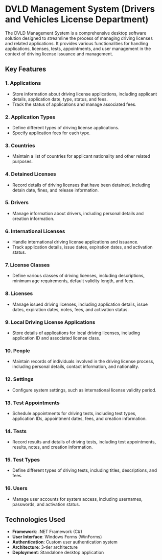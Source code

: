 #  DVLD Management System (Drivers and Vehicles License Department)

The DVLD Management System is a comprehensive desktop software solution designed to streamline the process of managing driving licenses and related applications. It provides various functionalities for handling applications, licenses, tests, appointments, and user management in the context of driving license issuance and management.

## Key Features

### 1. Applications
* Store information about driving license applications, including applicant details, application date, type, status, and fees.
* Track the status of applications and manage associated fees.
### 2. Application Types
* Define different types of driving license applications.
* Specify application fees for each type.
### 3. Countries
* Maintain a list of countries for applicant nationality and other related purposes.
### 4. Detained Licenses
* Record details of driving licenses that have been detained, including detain date, fines, and release information.
### 5. Drivers
* Manage information about drivers, including personal details and creation information.
### 6. International Licenses
* Handle international driving license applications and issuance.
* Track application details, issue dates, expiration dates, and activation status.
### 7. License Classes
* Define various classes of driving licenses, including descriptions, minimum age requirements, default validity length, and fees.
### 8. Licenses
* Manage issued driving licenses, including application details, issue dates, expiration dates, notes, fees, and activation status.
### 9. Local Driving License Applications
* Store details of applications for local driving licenses, including application ID and associated license class.
### 10. People
* Maintain records of individuals involved in the driving license process, including personal details, contact information, and nationality.
### 12. Settings
* Configure system settings, such as international license validity period.
### 13. Test Appointments
* Schedule appointments for driving tests, including test types, application IDs, appointment dates, fees, and creation information.
### 14. Tests
* Record results and details of driving tests, including test appointments, results, notes, and creation information.
### 15. Test Types
* Define different types of driving tests, including titles, descriptions, and fees.
### 16. Users
* Manage user accounts for system access, including usernames, passwords, and activation status.

## Technologies Used
 
* **Framework**: .NET Framework (C#)
* **User Interface**: Windows Forms (WinForms)
* **Authentication**: Custom user authentication system
* **Architecture**: 3-tier architecture
* **Deployment**: Standalone desktop application
